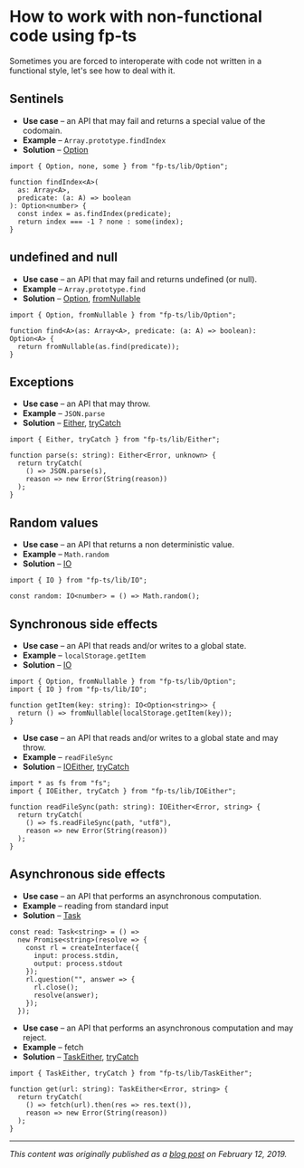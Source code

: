 # How to work with non-functional code using fp-ts

Sometimes you are forced to interoperate with code not written in a functional style, let's see how to deal with it.

## Sentinels

- **Use case** – an API that may fail and returns a special value of the codomain.
- **Example** – <code>Array.prototype.findIndex</code>
- **Solution** – <a href="../modules/Option.ts">Option</a>

```code
import { Option, none, some } from "fp-ts/lib/Option";

function findIndex<A>(
  as: Array<A>,
  predicate: (a: A) => boolean
): Option<number> {
  const index = as.findIndex(predicate);
  return index === -1 ? none : some(index);
}
```

## undefined and null

- **Use case** – an API that may fail and returns undefined (or null).
- **Example** – <code>Array.prototype.find</code>
- **Solution** – <a href="../modules/Option.ts">Option</a>, <a href="../modules/Option.ts#fromnullable-function">fromNullable</a>

```code
import { Option, fromNullable } from "fp-ts/lib/Option";

function find<A>(as: Array<A>, predicate: (a: A) => boolean): Option<A> {
  return fromNullable(as.find(predicate));
}
```

## Exceptions

- **Use case** – an API that may throw.
- **Example** – <code>JSON.parse</code>
- **Solution** – <a href="../modules/Either.ts">Either</a>, <a href="../modules/Either.ts#trycatch-function">tryCatch</a>

```code
import { Either, tryCatch } from "fp-ts/lib/Either";

function parse(s: string): Either<Error, unknown> {
  return tryCatch(
    () => JSON.parse(s),
    reason => new Error(String(reason))
  );
}
```

## Random values

- **Use case** – an API that returns a non deterministic value.
- **Example** – <code>Math.random</code>
- **Solution** – <a href="../modules/IO.ts">IO</a>

```code
import { IO } from "fp-ts/lib/IO";

const random: IO<number> = () => Math.random();
```

## Synchronous side effects

- **Use case** – an API that reads and/or writes to a global state.
- **Example** – <code>localStorage.getItem</code>
- **Solution** – <a href="../modules/IO.ts">IO</a>

```code
import { Option, fromNullable } from "fp-ts/lib/Option";
import { IO } from "fp-ts/lib/IO";

function getItem(key: string): IO<Option<string>> {
  return () => fromNullable(localStorage.getItem(key));
}
```

- **Use case** – an API that reads and/or writes to a global state and may throw.
- **Example** – <code>readFileSync</code>
- **Solution** – <a href="../modules/IOEither.ts">IOEither</a>, <a href="../modules/IOEither.ts#trycatch-function">tryCatch</a>

```code
import * as fs from "fs";
import { IOEither, tryCatch } from "fp-ts/lib/IOEither";

function readFileSync(path: string): IOEither<Error, string> {
  return tryCatch(
    () => fs.readFileSync(path, "utf8"),
    reason => new Error(String(reason))
  );
}
```

## Asynchronous side effects

- **Use case** – an API that performs an asynchronous computation.
- **Example** – reading from standard input
- **Solution** – <a href="../modules/Task.ts">Task</a>

```code
const read: Task<string> = () =>
  new Promise<string>(resolve => {
    const rl = createInterface({
      input: process.stdin,
      output: process.stdout
    });
    rl.question("", answer => {
      rl.close();
      resolve(answer);
    });
  });
```

- **Use case** – an API that performs an asynchronous computation and may reject.
- **Example** – fetch
- **Solution** – <a href="../modules/TaskEither.ts">TaskEither</a>, <a href="../modules/TaskEither.ts#trycatch-function">tryCatch</a>

```code
import { TaskEither, tryCatch } from "fp-ts/lib/TaskEither";

function get(url: string): TaskEither<Error, string> {
  return tryCatch(
    () => fetch(url).then(res => res.text()),
    reason => new Error(String(reason))
  );
}
```

---

_This content was originally published as a [blog post](https://dev.to/gcanti/interoperability-with-non-functional-code-using-fp-ts-432e) on February 12, 2019._
